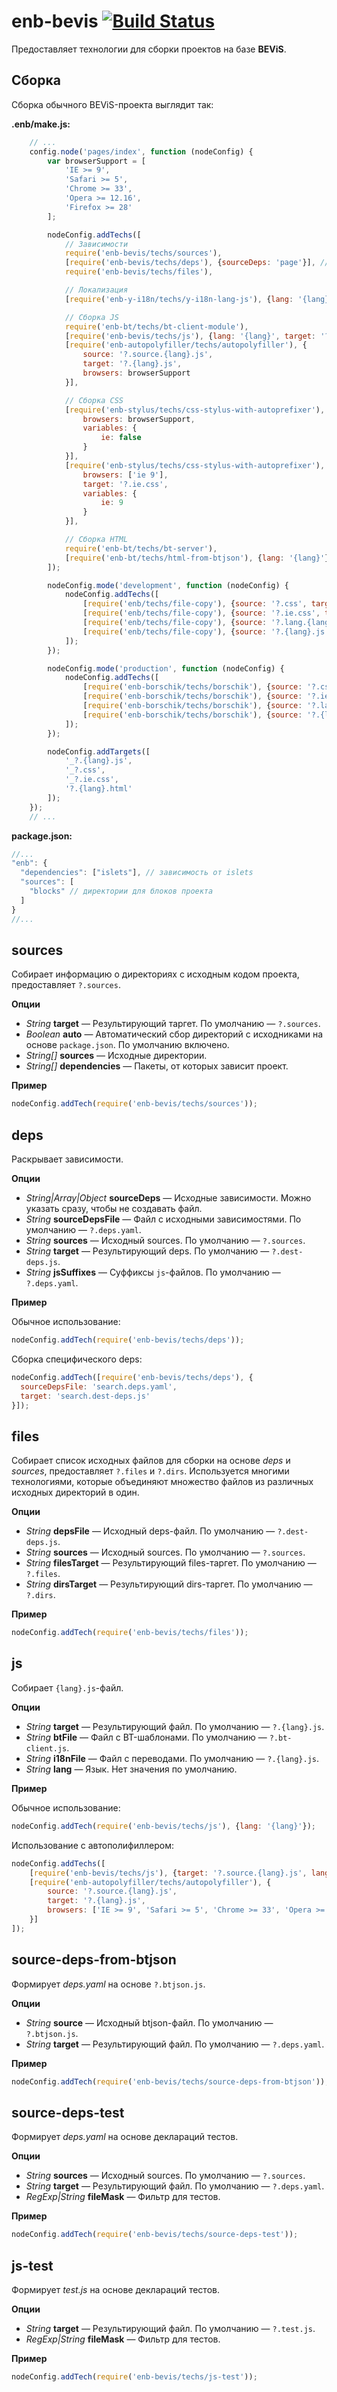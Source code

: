 enb-bevis [![Build Status](https://travis-ci.org/enb-make/enb-bevis.png?branch=master)](https://travis-ci.org/enb-make/enb-bevis)
==========

Предоставляет технологии для сборки проектов на базе **BEViS**.

Сборка
------

Сборка обычного BEViS-проекта выглядит так:

**.enb/make.js:**
```javascript
    // ...
    config.node('pages/index', function (nodeConfig) {
        var browserSupport = [
            'IE >= 9',
            'Safari >= 5',
            'Chrome >= 33',
            'Opera >= 12.16',
            'Firefox >= 28'
        ];

        nodeConfig.addTechs([
            // Зависимости
            require('enb-bevis/techs/sources'),
            [require('enb-bevis/techs/deps'), {sourceDeps: 'page'}], // начинаем сборку с блока page
            require('enb-bevis/techs/files'),

            // Локализация
            [require('enb-y-i18n/techs/y-i18n-lang-js'), {lang: '{lang}'}],

            // Сборка JS
            require('enb-bt/techs/bt-client-module'),
            [require('enb-bevis/techs/js'), {lang: '{lang}', target: '?.source.{lang}.js'}],
            [require('enb-autopolyfiller/techs/autopolyfiller'), {
                source: '?.source.{lang}.js',
                target: '?.{lang}.js',
                browsers: browserSupport
            }],

            // Сборка CSS
            [require('enb-stylus/techs/css-stylus-with-autoprefixer'), {
                browsers: browserSupport,
                variables: {
                    ie: false
                }
            }],
            [require('enb-stylus/techs/css-stylus-with-autoprefixer'), {
                browsers: ['ie 9'],
                target: '?.ie.css',
                variables: {
                    ie: 9
                }
            }],

            // Сборка HTML
            require('enb-bt/techs/bt-server'),
            [require('enb-bt/techs/html-from-btjson'), {lang: '{lang}'}]
        ]);

        nodeConfig.mode('development', function (nodeConfig) {
            nodeConfig.addTechs([
                [require('enb/techs/file-copy'), {source: '?.css', target: '_?.css'}],
                [require('enb/techs/file-copy'), {source: '?.ie.css', target: '_?.ie.css'}],
                [require('enb/techs/file-copy'), {source: '?.lang.{lang}.js', target: '_?.lang.{lang}.js'}],
                [require('enb/techs/file-copy'), {source: '?.{lang}.js', target: '_?.{lang}.js'}]
            ]);
        });

        nodeConfig.mode('production', function (nodeConfig) {
            nodeConfig.addTechs([
                [require('enb-borschik/techs/borschik'), {source: '?.css', target: '_?.css', freeze: true}],
                [require('enb-borschik/techs/borschik'), {source: '?.ie.css', target: '_?.ie.css', freeze: true}],
                [require('enb-borschik/techs/borschik'), {source: '?.lang.{lang}.js', target: '_?.lang.{lang}.js'}],
                [require('enb-borschik/techs/borschik'), {source: '?.{lang}.js', target: '_?.{lang}.js'}]
            ]);
        });

        nodeConfig.addTargets([
            '_?.{lang}.js',
            '_?.css',
            '_?.ie.css',
            '?.{lang}.html'
        ]);
    });
    // ...
```

**package.json:**
```javascript
//...
"enb": {
  "dependencies": ["islets"], // зависимость от islets
  "sources": [
    "blocks" // директории для блоков проекта
  ]
}
//...
```

sources
-------

Собирает информацию о директориях с исходным кодом проекта, предоставляет `?.sources`.

**Опции**

* *String* **target** — Результирующий таргет. По умолчанию — `?.sources`.
* *Boolean* **auto** — Автоматический сбор директорий с исходниками на основе `package.json`.
  По умолчанию включено.
* *String[]* **sources** — Исходные директории.
* *String[]* **dependencies** — Пакеты, от которых зависит проект.

**Пример**

```javascript
nodeConfig.addTech(require('enb-bevis/techs/sources'));
```

deps
----

Раскрывает зависимости.

**Опции**

* *String|Array|Object* **sourceDeps** — Исходные зависимости. Можно указать сразу, чтобы не создавать файл.
* *String* **sourceDepsFile** — Файл с исходными зависимостями. По умолчанию — `?.deps.yaml`.
* *String* **sources** — Исходный sources. По умолчанию — `?.sources`.
* *String* **target** — Результирующий deps. По умолчанию — `?.dest-deps.js`.
* *String* **jsSuffixes** — Суффиксы `js`-файлов. По умолчанию — `?.deps.yaml`.

**Пример**

Обычное использование:
```javascript
nodeConfig.addTech(require('enb-bevis/techs/deps'));
```

Сборка специфического deps:
```javascript
nodeConfig.addTech([require('enb-bevis/techs/deps'), {
  sourceDepsFile: 'search.deps.yaml',
  target: 'search.dest-deps.js'
}]);
```

files
-----

Собирает список исходных файлов для сборки на основе *deps* и *sources*, предоставляет `?.files` и `?.dirs`.
Используется многими технологиями, которые объединяют множество файлов из различных исходных директорий в один.

**Опции**

* *String* **depsFile** — Исходный deps-файл. По умолчанию — `?.dest-deps.js`.
* *String* **sources** — Исходный sources. По умолчанию — `?.sources`.
* *String* **filesTarget** — Результирующий files-таргет. По умолчанию — `?.files`.
* *String* **dirsTarget** — Результирующий dirs-таргет. По умолчанию — `?.dirs`.

**Пример**

```javascript
nodeConfig.addTech(require('enb-bevis/techs/files'));
```


js
---

Собирает `{lang}.js`-файл.

**Опции**

* *String* **target** — Результирующий файл. По умолчанию — `?.{lang}.js`.
* *String* **btFile** — Файл с BT-шаблонами. По умолчанию — `?.bt-client.js`.
* *String* **i18nFile** — Файл с переводами. По умолчанию — `?.{lang}.js`.
* *String* **lang** — Язык. Нет значения по умолчанию.

**Пример**

Обычное использование:
```javascript
nodeConfig.addTech(require('enb-bevis/techs/js'), {lang: '{lang}'});
```

Использование с автополифиллером:
```javascript
nodeConfig.addTechs([
    [require('enb-bevis/techs/js'), {target: '?.source.{lang}.js', lang: '{lang}'}],
    [require('enb-autopolyfiller/techs/autopolyfiller'), {
        source: '?.source.{lang}.js',
        target: '?.{lang}.js',
        browsers: ['IE >= 9', 'Safari >= 5', 'Chrome >= 33', 'Opera >= 12.16', 'Firefox >= 28']
    }]
]);
```

source-deps-from-btjson
-----------------------

Формирует *deps.yaml* на основе `?.btjson.js`.

**Опции**

* *String* **source** — Исходный btjson-файл. По умолчанию — `?.btjson.js`.
* *String* **target** — Результирующий файл. По умолчанию — `?.deps.yaml`.

**Пример**

```javascript
nodeConfig.addTech(require('enb-bevis/techs/source-deps-from-btjson'));
```

source-deps-test
----------------

Формирует *deps.yaml* на основе деклараций тестов.

**Опции**

* *String* **sources** — Исходный sources. По умолчанию — `?.sources`.
* *String* **target** — Результирующий файл. По умолчанию — `?.deps.yaml`.
* *RegExp|String* **fileMask** — Фильтр для тестов.

**Пример**

```javascript
nodeConfig.addTech(require('enb-bevis/techs/source-deps-test'));
```

js-test
-------

Формирует *test.js* на основе деклараций тестов.

**Опции**

* *String* **target** — Результирующий файл. По умолчанию — `?.test.js`.
* *RegExp|String* **fileMask** — Фильтр для тестов.

**Пример**

```javascript
nodeConfig.addTech(require('enb-bevis/techs/js-test'));
```
